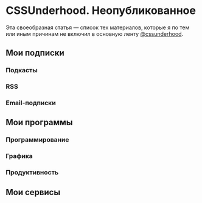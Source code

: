 CSSUnderhood. Неопубликованное
==============================

Эта своеобразная статья — список тех материалов, которые я по тем или иным причинам не включил в основную ленту [@cssunderhood](https://cssunderhood.ru/realetive).

Мои подписки
------------

### Подкасты

### RSS

### Email-подписки


Мои программы
-------------

### Программирование

### Графика

### Продуктивность

Мои сервисы
-----------